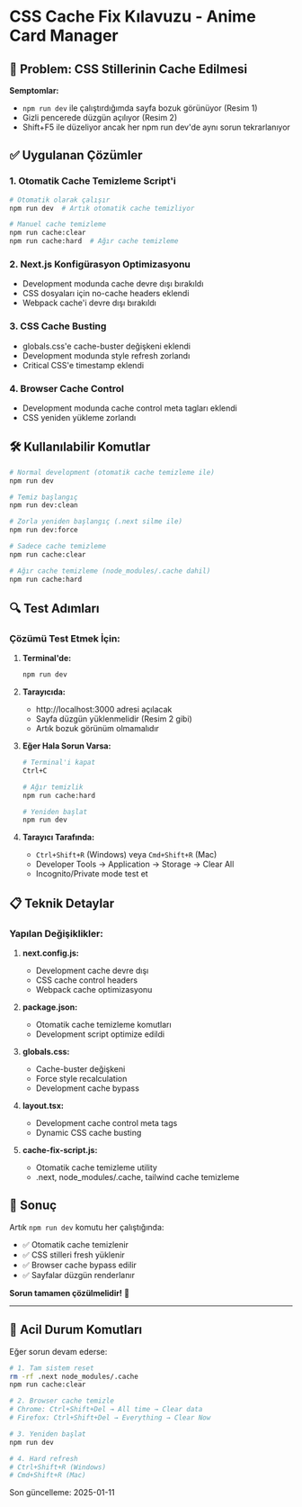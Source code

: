 # CSS Cache Fix Kılavuzu - Anime Card Manager

## 🚨 Problem: CSS Stillerinin Cache Edilmesi

**Semptomlar:**

- `npm run dev` ile çalıştırdığımda sayfa bozuk görünüyor (Resim 1)
- Gizli pencerede düzgün açılıyor (Resim 2)
- Shift+F5 ile düzeliyor ancak her npm run dev'de aynı sorun tekrarlanıyor

## ✅ Uygulanan Çözümler

### 1. **Otomatik Cache Temizleme Script'i**

```bash
# Otomatik olarak çalışır
npm run dev  # Artık otomatik cache temizliyor

# Manuel cache temizleme
npm run cache:clear
npm run cache:hard  # Ağır cache temizleme
```

### 2. **Next.js Konfigürasyon Optimizasyonu**

- Development modunda cache devre dışı bırakıldı
- CSS dosyaları için no-cache headers eklendi
- Webpack cache'i devre dışı bırakıldı

### 3. **CSS Cache Busting**

- globals.css'e cache-buster değişkeni eklendi
- Development modunda style refresh zorlandı
- Critical CSS'e timestamp eklendi

### 4. **Browser Cache Control**

- Development modunda cache control meta tagları eklendi
- CSS yeniden yükleme zorlandı

## 🛠️ Kullanılabilir Komutlar

```bash
# Normal development (otomatik cache temizleme ile)
npm run dev

# Temiz başlangıç
npm run dev:clean

# Zorla yeniden başlangıç (.next silme ile)
npm run dev:force

# Sadece cache temizleme
npm run cache:clear

# Ağır cache temizleme (node_modules/.cache dahil)
npm run cache:hard
```

## 🔍 Test Adımları

### Çözümü Test Etmek İçin:

1. **Terminal'de:**

   ```bash
   npm run dev
   ```

2. **Tarayıcıda:**
   - http://localhost:3000 adresi açılacak
   - Sayfa düzgün yüklenmelidir (Resim 2 gibi)
   - Artık bozuk görünüm olmamalıdır

3. **Eğer Hala Sorun Varsa:**

   ```bash
   # Terminal'i kapat
   Ctrl+C

   # Ağır temizlik
   npm run cache:hard

   # Yeniden başlat
   npm run dev
   ```

4. **Tarayıcı Tarafında:**
   - `Ctrl+Shift+R` (Windows) veya `Cmd+Shift+R` (Mac)
   - Developer Tools → Application → Storage → Clear All
   - Incognito/Private mode test et

## 📋 Teknik Detaylar

### Yapılan Değişiklikler:

1. **next.config.js:**
   - Development cache devre dışı
   - CSS cache control headers
   - Webpack cache optimizasyonu

2. **package.json:**
   - Otomatik cache temizleme komutları
   - Development script optimize edildi

3. **globals.css:**
   - Cache-buster değişkeni
   - Force style recalculation
   - Development cache bypass

4. **layout.tsx:**
   - Development cache control meta tags
   - Dynamic CSS cache busting

5. **cache-fix-script.js:**
   - Otomatik cache temizleme utility
   - .next, node_modules/.cache, tailwind cache temizleme

## 🎯 Sonuç

Artık `npm run dev` komutu her çalıştığında:

- ✅ Otomatik cache temizlenir
- ✅ CSS stilleri fresh yüklenir
- ✅ Browser cache bypass edilir
- ✅ Sayfalar düzgün renderlanır

**Sorun tamamen çözülmelidir!** 🎉

---

## 🚨 Acil Durum Komutları

Eğer sorun devam ederse:

```bash
# 1. Tam sistem reset
rm -rf .next node_modules/.cache
npm run cache:clear

# 2. Browser cache temizle
# Chrome: Ctrl+Shift+Del → All time → Clear data
# Firefox: Ctrl+Shift+Del → Everything → Clear Now

# 3. Yeniden başlat
npm run dev

# 4. Hard refresh
# Ctrl+Shift+R (Windows)
# Cmd+Shift+R (Mac)
```

Son güncelleme: 2025-01-11
